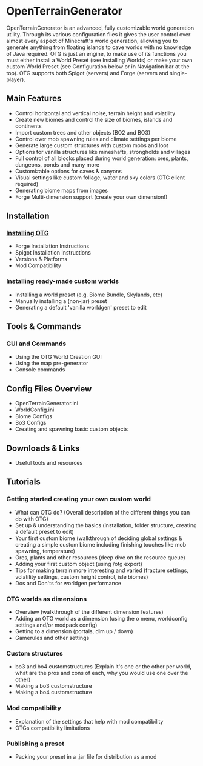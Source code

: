 # OpenTerrainGenerator

OpenTerrainGenerator is an advanced, fully customizable world generation utility. Through its various configuration files it gives the user control over almost every aspect of Minecraft's world generation, allowing you to generate anything from floating islands to cave worlds with no knowledge of Java required. OTG is just an engine, to make use of its functions you must either install a World Preset (see Installing Worlds) or make your own custom World Preset (see Configuration below or in Navigation bar at the top). OTG supports both Spigot (servers) and Forge (servers and single-player).

## Main Features

* Control horizontal and vertical noise, terrain height and volatility
* Create new biomes and control the size of biomes, islands and continents
* Import custom trees and other objects (BO2 and BO3)
* Control over mob spawning rules and climate settings per biome
* Generate large custom structures with custom mobs and loot
* Options for vanilla structures like mineshafts, strongholds and villages
* Full control of all blocks placed during world generation: ores, plants, dungeons, ponds and many more
* Customizable options for caves & canyons
* Visual settings like custom foliage, water and sky colors (OTG client required)
* Generating biome maps from images
* Forge Multi-dimension support (create your own dimension!)

## Installation
### [Installing OTG](/installation/installing-otg.md)
* Forge Installation Instructions
* Spigot Installation Instructions
* Versions & Platforms
* Mod Compatibility

### Installing ready-made custom worlds
* Installing a world preset (e.g. Biome Bundle, Skylands, etc)
* Manually installing a (non-jar) preset
* Generating a default 'vanilla worldgen' preset to edit

## Tools & Commands
### GUI and Commands
* Using the OTG World Creation GUI
* Using the map pre-generator
* Console commands

## Config Files Overview
* OpenTerrainGenerator.ini
* WorldConfig.ini
* Biome Configs
* Bo3 Configs
* Creating and spawning basic custom objects

## Downloads & Links
* Useful tools and resources

## Tutorials
### Getting started creating your own custom world
* What can OTG do? (Overall description of the different things you can do with OTG)
* Set up & understanding the basics (installation, folder structure, creating a default preset to edit)
* Your first custom biome (walkthrough of deciding global settings & creating a simple custom biome including finishing touches like mob spawning, temperature)
* Ores, plants and other resources (deep dive on the resource queue)    
* Adding your first custom object (using /otg export)
* Tips for making terrain more interesting and varied (fracture settings, volatility settings, custom height control, isle biomes)
* Dos and Don'ts for worldgen performance

### OTG worlds as dimensions
* Overview (walkthrough of the different dimension features)
* Adding an OTG world as a dimension (using the o menu, worldconfig settings and/or modpack config)
* Getting to a dimension (portals, dim up / down)
* Gamerules and other settings    

### Custom structures
* bo3 and bo4 customstructures (Explain it's one or the other per world, what are the pros and cons of each, why you would use one over the other)
* Making a bo3 customstructure
* Making a bo4 customstructure

### Mod compatibility
* Explanation of the settings that help with mod compatibility
* OTGs compatibility limitations

### Publishing a preset
* Packing your preset in a .jar file for distribution as a mod
